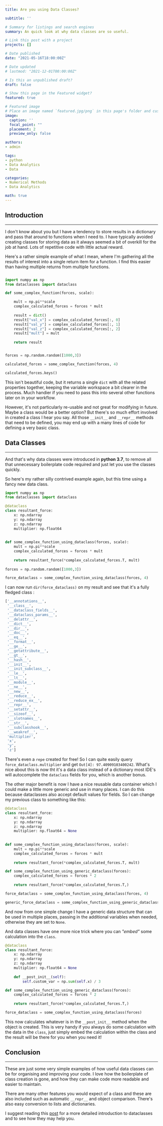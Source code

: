 ```yaml
---
title: Are you using Data Classes?

subtitle: ''

# Summary for listings and search engines
summary: An quick look at why data classes are so useful.

# Link this post with a project
projects: []

# Date published
date: "2021-05-16T18:00:00Z"

# Date updated
# lastmod: "2021-12-01T00:00:00Z"

# Is this an unpublished draft?
draft: false

# Show this page in the Featured widget?
featured: true

# Featured image
# Place an image named `featured.jpg/png` in this page's folder and customize its options here.
image:
  caption: ''
  focal_point: ""
  placement: 2
  preview_only: false

authors:
- admin

tags:
- python
- Data Analytics
- Data

categories:
- Numerical Methods
- Data Analytics

math: true
---
```



## Introduction
---

I don't know about you but I have a tendency to store results in a dictionary and pass that around to functions when I need to. 
I have typically avoided creating classes for storing data as it always seemed a bit of overkill for the job at hand. 
Lots of repetitive code with little actual reward.

Here's a rather simple example of what I mean, where I'm gathering all the results of interest into a single return item for a function. 
I find this easier than having multiple returns from multiple functions.


```python

import numpy as np
from dataclasses import dataclass

def some_complex_function(forces, scale):

    mult = np.pi**scale
    complex_calculated_forces = forces * mult
    
    result = dict()
    result["val_x"] = complex_calculated_forces[:, 0]
    result["val_y"] = complex_calculated_forces[:, 1]
    result["val_z"] = complex_calculated_forces[:, 2]
    result["mult"] = mult
    
    return result


forces = np.random.random([1000,3])

calculated_forces = some_complex_function(forces, 4)

calculated_forces.keys()

```

 This isn't beautiful code, but it returns a single `dict` with all the related properties together, keeping the variable workspace a bit clearer in the process. 
 Much handier if you need to pass this into several other functions later on in your workflow.

However, it's not particularly re-usable and not great for modifying in future. Maybe a class would be a better option? But there's so much effort involved in created a class I hear you say. 
All those `__init__` and `__repr__` methods that need to be defined, you may end up with a many lines of code for defining a very basic class.

## Data Classes
---
And that's why data classes were introduced in **python 3.7**, to remove all that unnecessary boilerplate code required and just let you use the classes quickly.

So here's my rather silly contrived example again, but this time using a fancy new data class.

```python
import numpy as np
from dataclasses import dataclass

@dataclass
class resultant_force:
    x: np.ndarray
    y: np.ndarray
    z: np.ndarray
    multiplier: np.float64
    
    
def some_complex_function_using_dataclass(forces, scale):
    mult = np.pi**scale
    complex_calculated_forces = forces * mult
    
    return resultant_force(*complex_calculated_forces.T, mult)
    
forces = np.random.random([1000,3])

force_dataclass = some_complex_function_using_dataclass(forces, 4)

```

I can now run `dir(force_dataclass)` on my result and see that it's a fully fledged class :  

```python
['__annotations__',
 '__class__',
 '__dataclass_fields__',
 '__dataclass_params__',
 '__delattr__',
 '__dict__',
 '__dir__',
 '__doc__',
 '__eq__',
 '__format__',
 '__ge__',
 '__getattribute__',
 '__gt__',
 '__hash__',
 '__init__',
 '__init_subclass__',
 '__le__',
 '__lt__',
 '__module__',
 '__ne__',
 '__new__',
 '__reduce__',
 '__reduce_ex__',
 '__repr__',
 '__setattr__',
 '__sizeof__',
 '__slotnames__',
 '__str__',
 '__subclasshook__',
 '__weakref__',
 'multiplier',
 'x',
 'y',
 'z']

```

There's even a `repe` created for free! So I can quite easily query `force_dataclass.multiplier` and get `Out[4]: 97.40909103400242`. What's nice about this is now tht it's a data class instead of a dictionary most IDE's will autocomplete the `dataclass` fields for you, which is another bonus.

The other major benefit is now I have a nice reusable data container which I could make a little more generic and use in many places. 
I can do this because dataclasses also accept default values for fields. So I can change my previous class to something like this:

```python
@dataclass
class resultant_force:
    x: np.ndarray
    y: np.ndarray
    z: np.ndarray
    multiplier: np.float64 = None
    
    
def some_complex_function_using_dataclass(forces, scale):
    mult = np.pi**scale
    complex_calculated_forces = forces * mult
    
    return resultant_force(*complex_calculated_forces.T, mult)

def some_complex_function_using_generic_dataclass(forces):
    complex_calculated_forces = forces * 2
    
    return resultant_force(*complex_calculated_forces.T,)    

force_dataclass = some_complex_function_using_dataclass(forces, 4)

generic_force_dataclass = some_complex_function_using_generic_dataclass(forces)

```

And now from one simple change I have a generic data structure that can be used in multiple places, passing in the additional variables when needed, otherwise they are set to `None`.

And data classes have one more nice trick where you can *"embed"* some calculation into the `class`.

```python
@dataclass
class resultant_force:
    x: np.ndarray
    y: np.ndarray
    z: np.ndarray
    multiplier: np.float64 = None
    
    def __post_init__(self):
        self.custom_var = np.sum(self.x) / 3

def some_complex_function_using_generic_dataclass(forces):
    complex_calculated_forces = forces * 2
    
    return resultant_force(*complex_calculated_forces.T,)    

force_dataclass = some_complex_function_using_dataclass(forces)

```

This now calculates whatever is in the `__post_init__` method when the object is created. This is very handy if you always do some calculation with the data in the `class`, just simply embed the calculation within the class and the result will be there for you when you need it!

## Conclusion
---

These are just some very simple examples of how useful data classes can be for organising and improving your code. 
I love how the boilerplate of class creation is gone, and how they can make code more readable and easier to maintain.

There are many other features you would expect of a class and these are also included such as automatic `__repr__` and object comparison. There's also easy conversion to lists and dictionaries. 

I suggest reading this [post](https://realpython.com/python-data-classes/) for a more detailed introduction to dataclasses and to see how they may help you.
